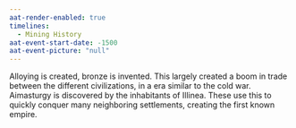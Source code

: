 ```yaml
---
aat-render-enabled: true
timelines:
  - Mining History
aat-event-start-date: -1500
aat-event-picture: "null"
---
```

Alloying is created, bronze is invented. This largely created a boom in trade between the different civilizations, in a era similar to the cold war.
Aimasturgy is discovered by the inhabitants of Illinea. These use this to quickly conquer many neighboring settlements, creating the first known empire.